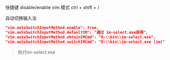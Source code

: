
快捷键 disable/enable vim 模式
ctrl + shift + /


自动切换输入法
```json
"vim.autoSwitchInputMethod.enable": true,
"vim.autoSwitchInputMethod.defaultIM": "通过 im-select.exe获得",
"vim.autoSwitchInputMethod.obtainIMCmd": "D:\\bin\\im-select.exe",
"vim.autoSwitchInputMethod.switchIMCmd": "D:\\bin\\im-select.exe {im}"
```
> 执行im-select.exe
